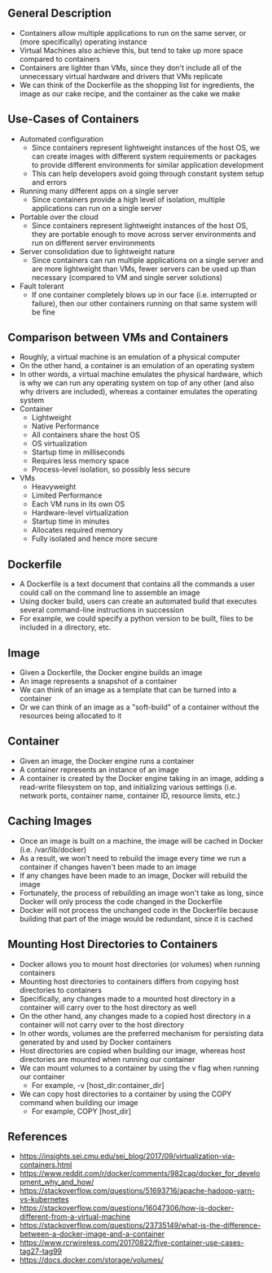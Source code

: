 ## General Description
- Containers allow multiple applications to run on the same server, or (more specifically) operating instance
- Virtual Machines also achieve this, but tend to take up more space compared to containers
- Containers are lighter than VMs, since they don't include all of the unnecessary virtual hardware and drivers that VMs replicate
- We can think of the Dockerfile as the shopping list for ingredients, the image as our cake recipe, and the container as the cake we make

## Use-Cases of Containers
- Automated configuration
	- Since containers represent lightweight instances of the host OS, we can create images with different system requirements or packages to provide different environments for similar application development
	- This can help developers avoid going through constant system setup and errors 
- Running many different apps on a single server
	- Since containers provide a high level of isolation, multiple applications can run on a single server
- Portable over the cloud
	- Since containers represent lightweight instances of the host OS, they are portable enough to move across server environments and run on different server environments
- Server consolidation due to lightweight nature
	- Since containers can run multiple applications on a single server and are more lightweight than VMs, fewer servers can be used up than necessary (compared to VM and single server solutions)
- Fault tolerant
	- If one container completely blows up in our face (i.e. interrupted or failure), then our other containers running on that same system will be fine

## Comparison between VMs and Containers
- Roughly, a virtual machine is an emulation of a physical computer
- On the other hand, a container is an emulation of an operating system
- In other words, a virtual machine emulates the physical hardware, which is why we can run any operating system on top of any other (and also why drivers are included), whereas a container emulates the operating system
- Container
	- Lightweight
	- Native Performance
	- All containers share the host OS
	- OS virtualization
	- Startup time in milliseconds
	- Requires less memory space
	- Process-level isolation, so possibly less secure
- VMs
	- Heavyweight
	- Limited Performance
	- Each VM runs in its own OS
	- Hardware-level virtualization
	- Startup time in minutes
	- Allocates required memory
	- Fully isolated and hence more secure

## Dockerfile
- A Dockerfile is a text document that contains all the commands a user could call on the command line to assemble an image
- Using docker build, users can create an automated build that executes several command-line instructions in succession
- For example, we could specify a python version to be built, files to be included in a directory, etc.

## Image
- Given a Dockerfile, the Docker engine builds an image
- An image represents a snapshot of a container
- We can think of an image as a template that can be turned into a container
- Or we can think of an image as a "soft-build" of a container without the resources being allocated to it

## Container
- Given an image, the Docker engine runs a container
- A container represents an instance of an image
- A container is created by the Docker engine taking in an image, adding a read-write filesystem on top, and initializing various settings (i.e. network ports, container name, container ID, resource limits, etc.)

## Caching Images
- Once an image is built on a machine, the image will be cached in Docker (i.e. /var/lib/docker)
- As a result, we won't need to rebuild the image every time we run a container if changes haven't been made to an image
- If any changes have been made to an image, Docker will rebuild the image
- Fortunately, the process of rebuilding an image won't take as long, since Docker will only process the code changed in the Dockerfile
- Docker will not process the unchanged code in the Dockerfile because building that part of the image would be redundant, since it is cached

## Mounting Host Directories to Containers
- Docker allows you to mount host directories (or volumes) when running containers
- Mounting host directories to containers differs from copying host directories to containers
- Specifically, any changes made to a mounted host directory in a container will carry over to the host directory as well
- On the other hand, any changes made to a copied host directory in a container will not carry over to the host directory
- In other words, volumes are the preferred mechanism for persisting data generated by and used by Docker containers
- Host directories are copied when building our image, whereas host directories are mounted when running our container
- We can mount volumes to a container by using the v flag when running our container
	- For example, -v [host_dir:container_dir]
- We can copy host directories to a container by using the COPY command when building our image
	- For example, COPY [host_dir]

## References
- https://insights.sei.cmu.edu/sei_blog/2017/09/virtualization-via-containers.html
- https://www.reddit.com/r/docker/comments/982cag/docker_for_development_why_and_how/
- https://stackoverflow.com/questions/51693716/apache-hadoop-yarn-vs-kubernetes
- https://stackoverflow.com/questions/16047306/how-is-docker-different-from-a-virtual-machine
- https://stackoverflow.com/questions/23735149/what-is-the-difference-between-a-docker-image-and-a-container
- https://www.rcrwireless.com/20170822/five-container-use-cases-tag27-tag99
- https://docs.docker.com/storage/volumes/
